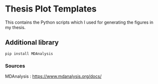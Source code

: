 # Thesis Plot Templates
This contains the Python scripts which I used for generating the figures in my thesis.

## Additional library 
```
pip install MDAnalysis
```

### Sources
MDAnalysis : https://www.mdanalysis.org/docs/  
